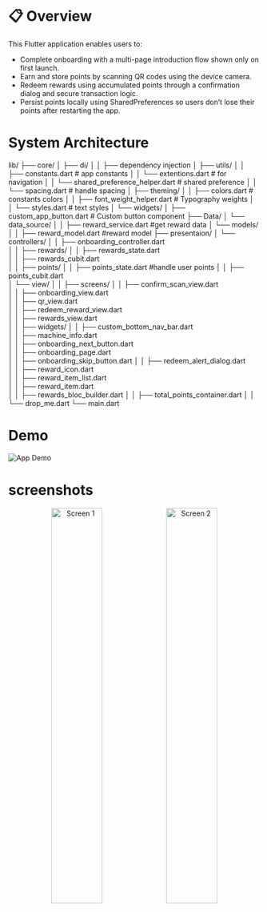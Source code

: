 # 📋 Overview
This Flutter application enables users to:
 - Complete onboarding with a multi-page introduction flow shown only on first launch.
 - Earn and store points by scanning QR codes using the device camera.
 - Redeem rewards using accumulated points through a confirmation dialog and secure transaction logic.
 - Persist points locally using SharedPreferences so users don’t lose their points after restarting the app.

# System Architecture
lib/
├── core/
│   ├── di/
│   │   ├── dependency injection 
│   ├── utils/
│   │   ├── constants.dart                        # app constants
│   │   └── extentions.dart                       # for navigation
│   │   └── shared_preference_helper.dart         # shared preference
│   │   └── spacing.dart                          # handle spacing
│   ├── theming/
│   │   ├── colors.dart                  # constants colors
│   │   ├── font_weight_helper.dart      # Typography weights
│   │   └── styles.dart                  # text styles
│   └── widgets/
│       ├── custom_app_button.dart     # Custom button component
├── Data/
│   └── data_source/
│   │     ├── reward_service.dart         #get reward data
│   └── models/
│   │     ├── reward_model.dart           #reward model
├── presentaion/
│   └── controllers/
│   │     ├── onboarding_controller.dart         
│   │     ├── rewards/
│   │           ├── rewards_state.dart         
│   │           ├── rewards_cubit.dart         
│   │     ├── points/
│   │           ├── points_state.dart        #handle user points 
│   │           ├── points_cubit.dart    
│   └── view/
│   │     ├── screens/
│   │           ├── confirm_scan_view.dart   
│   │           ├── onboarding_view.dart      
│   │           ├── qr_view.dart      
│   │           ├── redeem_reward_view.dart      
│   │           ├── rewards_view.dart  
│   │     ├── widgets/
│   │           ├── custom_bottom_nav_bar.dart   
│   │           ├── machine_info.dart      
│   │           ├── onboarding_next_button.dart      
│   │           ├── onboarding_page.dart      
│   │           ├── onboarding_skip_button.dart 
│   │           ├── redeem_alert_dialog.dart   
│   │           ├── reward_icon.dart      
│   │           ├── reward_item_list.dart      
│   │           ├── reward_item.dart      
│   │           ├── rewards_bloc_builder.dart 
│   │           ├── total_points_container.dart 
│ 
│ 
└── drop_me.dart
└── main.dart
# Demo
![App Demo](https://github.com/user-attachments/assets/32ad8148-6fdb-46cb-9f74-614455c68416)

# screenshots
<p align="center">
  <img src="https://github.com/user-attachments/assets/5169a008-5ceb-4d52-a87b-dc78e2214592" alt="Screen 1" width="45%" />
  <img src="https://github.com/user-attachments/assets/deeec03d-952a-4426-b0a3-b2f2c1d477d7" alt="Screen 2" width="45%" />
</p>


